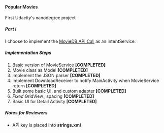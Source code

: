 #### Popular Movies

First Udacity's nanodegree project

##### Part I 

I choose to implement the [MovieDB API Call](http://api.themoviedb.org/3/discover/movie?api_key=) as an IntentService.  

##### Implementation Steps

1. Basic version of MovieService **[COMPLETED]**
2. Movie class as Model **[COMPLETED]**
3. Implement the JSON parser **[COMPLETED]**
4. Implement DownloadReceiver to notify MainActivity when MovieService return **[COMPLETED]**
5. Built some basic UI, and custom adapter **[COMPLETED]**
6. _Fixed_ GridView_ spacing **[COMPLETED]**
7. Basic UI for Detail Activity **[COMPLETED]**

##### Notes for Reviewers
- API key is placed into **strings.xml**
